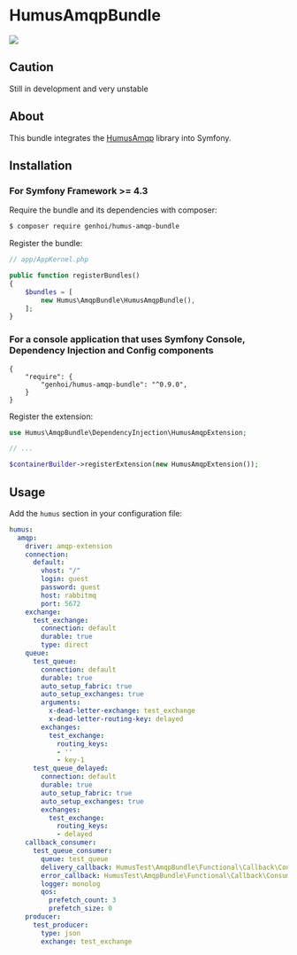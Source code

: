 #  HumusAmqpBundle #

![](https://github.com/genhoi/HumusAmqpBundle/workflows/CI/badge.svg?branch=master)

## Caution ##

Still in development and very unstable

## About ##

This bundle integrates the [HumusAmqp](https://github.com/prolic/HumusAmqp) library into Symfony.

## Installation ##

### For Symfony Framework >= 4.3 ###

Require the bundle and its dependencies with composer:

```bash
$ composer require genhoi/humus-amqp-bundle
```

Register the bundle:

```php
// app/AppKernel.php

public function registerBundles()
{
    $bundles = [
        new Humus\AmqpBundle\HumusAmqpBundle(),
    ];
}
```

### For a console application that uses Symfony Console, Dependency Injection and Config components ###

```
{
    "require": {
        "genhoi/humus-amqp-bundle": "^0.9.0",
    }
}
```

Register the extension:

```php
use Humus\AmqpBundle\DependencyInjection\HumusAmqpExtension;

// ...

$containerBuilder->registerExtension(new HumusAmqpExtension());
```

## Usage ##

Add the `humus` section in your configuration file:

```yaml
humus:
  amqp:
    driver: amqp-extension
    connection:
      default:
        vhost: "/"
        login: guest
        password: guest
        host: rabbitmq
        port: 5672
    exchange:
      test_exchange:
        connection: default
        durable: true
        type: direct
    queue:
      test_queue:
        connection: default
        durable: true
        auto_setup_fabric: true
        auto_setup_exchanges: true
        arguments:
          x-dead-letter-exchange: test_exchange
          x-dead-letter-routing-key: delayed
        exchanges:
          test_exchange:
            routing_keys:
            - ''
            - key-1
      test_queue_delayed:
        connection: default
        durable: true
        auto_setup_fabric: true
        auto_setup_exchanges: true
        exchanges:
          test_exchange:
            routing_keys:
            - delayed
    callback_consumer:
      test_queue_consumer:
        queue: test_queue
        delivery_callback: HumusTest\AmqpBundle\Functional\Callback\ConsumerDeliveryCallback
        error_callback: HumusTest\AmqpBundle\Functional\Callback\ConsumerErrorCallback
        logger: monolog
        qos:
          prefetch_count: 3
          prefetch_size: 0
    producer:
      test_producer:
        type: json
        exchange: test_exchange
```